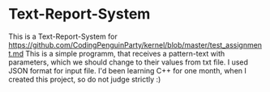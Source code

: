 # Text-Report-System
This is a Text-Report-System for https://github.com/CodingPenguinParty/kernel/blob/master/test_assignment.md
This is a simple programm, that receives a pattern-text with parameters, which we should change to their values from txt file. I used JSON format for input file.
I'd been learning C++ for one month, when I created this project, so do not judge strictly :)
